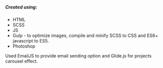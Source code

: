 ##### Created using:
* HTML
* SCSS
* JS
* Gulp - to optimize images, compile and minify SCSS to CSS and ES6+ javascript to ES5.
* Photoshop

Used EmailJS to provide email sending option and Glide.js for projects carousel effect.
